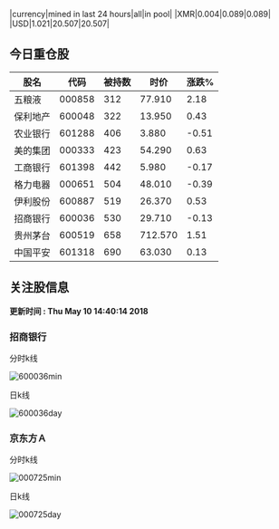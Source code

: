 |currency|mined in last 24 hours|all|in pool|
|XMR|0.004|0.089|0.089|
|USD|1.021|20.507|20.507|

## 今日重仓股 

|股名|代码|被持数|时价|涨跌%|
|---|---|---|---|---|
|五粮液|000858|312|77.910|2.18|
|保利地产|600048|322|13.950|0.43|
|农业银行|601288|406|3.880|-0.51|
|美的集团|000333|423|54.290|0.63|
|工商银行|601398|442|5.980|-0.17|
|格力电器|000651|504|48.010|-0.39|
|伊利股份|600887|519|26.370|0.53|
|招商银行|600036|530|29.710|-0.13|
|贵州茅台|600519|658|712.570|1.51|
|中国平安|601318|690|63.030|0.13|

## 关注股信息
**更新时间 : Thu May 10 14:40:14 2018**
### 招商银行 
分时k线

![600036min](http://image.sinajs.cn/newchart/min/n/sh600036.gif)

日k线

![600036day](http://image.sinajs.cn/newchart/daily/n/sh600036.gif)

### 京东方Ａ 
分时k线

![000725min](http://image.sinajs.cn/newchart/min/n/sz000725.gif)

日k线

![000725day](http://image.sinajs.cn/newchart/daily/n/sz000725.gif)
